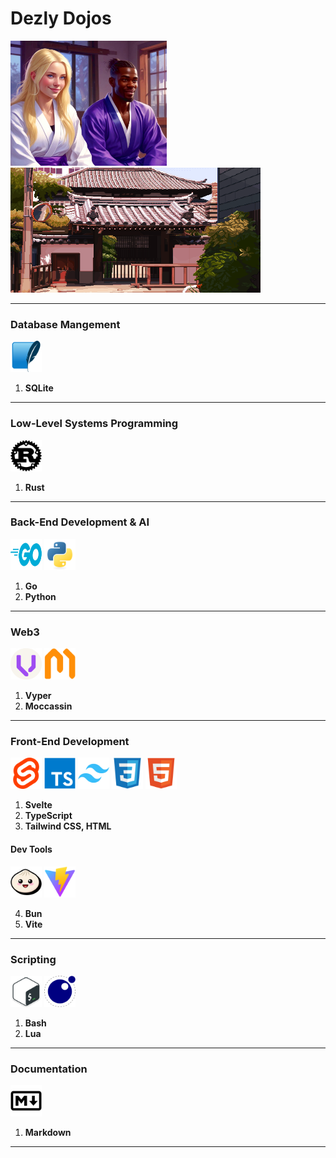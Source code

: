 # Dezly Dojos
<img src="./00-images/dojo_couple.jpg" width="250" height="200"/>
<img src="./00-images/dojo_breeze.gif" width="400" height="200"/>

_______________________________________________________________________________
### Database Mangement
<img src="./00-images/sqlite.png" width="50" height="50"/>

1. **SQLite**
_______________________________________________________________________________
### Low-Level Systems Programming
<img src="./00-images/rust.png" width="50" height="50"/>

1. **Rust**
_______________________________________________________________________________
### Back-End Development & AI
<img src="./00-images/go.png" width="50" height="50"/>
<img src="./00-images/python.png" width="50" height="50"/>

1. **Go**
2. **Python**
_______________________________________________________________________________
### Web3
<img src="./00-images/vyper.png" width="50" height="50"/>
<img src="./00-images/moccasin.png" width="50" height="50"/>

1. **Vyper**
2. **Moccassin**
_______________________________________________________________________________
### Front-End Development
<img src="./00-images/svelte.png" width="50" height="50"/>
<img src="./00-images/typescript.png" width="50" height="50"/>
<img src="./00-images/tailwindcss.png" width="50" height="50"/>
<img src="./00-images/css.png" width="50" height="50"/>
<img src="./00-images/html.png" width="50" height="50"/>

1. **Svelte**
2. **TypeScript**
3. **Tailwind CSS, HTML**

#### Dev Tools
<img src="./00-images/bun.png" width="50" height="50"/>
<img src="./00-images/vite.png" width="50" height="50"/>

4. **Bun**
5. **Vite**
_______________________________________________________________________________
### Scripting
<img src="./00-images/bash.png" width="50" height="50"/>
<img src="./00-images/lua.png" width="50" height="50"/>

1. **Bash**
2. **Lua**
_______________________________________________________________________________
### Documentation
<img src="./00-images/markdown.png" width="50" height="50"/>

1. **Markdown**
_______________________________________________________________________________

